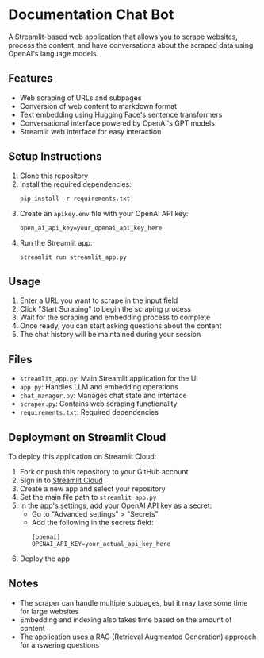 # Documentation Chat Bot

A Streamlit-based web application that allows you to scrape websites, process the content, and have conversations about the scraped data using OpenAI's language models.

## Features

- Web scraping of URLs and subpages
- Conversion of web content to markdown format
- Text embedding using Hugging Face's sentence transformers
- Conversational interface powered by OpenAI's GPT models
- Streamlit web interface for easy interaction

## Setup Instructions

1. Clone this repository
2. Install the required dependencies:
   ```
   pip install -r requirements.txt
   ```
3. Create an `apikey.env` file with your OpenAI API key:
   ```
   open_ai_api_key=your_openai_api_key_here
   ```
4. Run the Streamlit app:
   ```
   streamlit run streamlit_app.py
   ```

## Usage

1. Enter a URL you want to scrape in the input field
2. Click "Start Scraping" to begin the scraping process
3. Wait for the scraping and embedding process to complete
4. Once ready, you can start asking questions about the content
5. The chat history will be maintained during your session

## Files

- `streamlit_app.py`: Main Streamlit application for the UI
- `app.py`: Handles LLM and embedding operations 
- `chat_manager.py`: Manages chat state and interface
- `scraper.py`: Contains web scraping functionality
- `requirements.txt`: Required dependencies

## Deployment on Streamlit Cloud

To deploy this application on Streamlit Cloud:

1. Fork or push this repository to your GitHub account
2. Sign in to [Streamlit Cloud](https://streamlit.io/cloud)
3. Create a new app and select your repository
4. Set the main file path to `streamlit_app.py`
5. In the app's settings, add your OpenAI API key as a secret:
   - Go to "Advanced settings" > "Secrets"
   - Add the following in the secrets field:
     ```
     [openai]
     OPENAI_API_KEY=your_actual_api_key_here
     ```
6. Deploy the app

## Notes

- The scraper can handle multiple subpages, but it may take some time for large websites
- Embedding and indexing also takes time based on the amount of content
- The application uses a RAG (Retrieval Augmented Generation) approach for answering questions